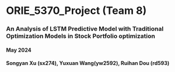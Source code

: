 # ORIE_5370_Project (Team 8)
### An Analysis of LSTM Predictive Model with Traditional Optimization Models in Stock Portfolio optimization
#### May 2024
#### Songyan Xu (sx274), Yuxuan Wang(yw2592), Ruihan Dou (rd593)
